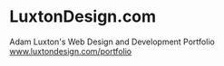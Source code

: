 # LuxtonDesign.com
Adam Luxton's Web Design and Development Portfolio
www.luxtondesign.com/portfolio
